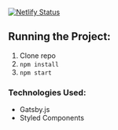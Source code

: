 [![Netlify Status](https://api.netlify.com/api/v1/badges/505a875f-a467-4d46-af4b-0be07b1ce637/deploy-status)](https://app.netlify.com/sites/ck-portfolio/deploys)

## Running the Project:

1. Clone repo
2. `npm install`
3. `npm start`

### Technologies Used:

- Gatsby.js
- Styled Components
